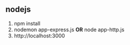 ## nodejs
1. npm install
2. nodemon app-express.js **OR** node app-http.js
3. http://localhost:3000

